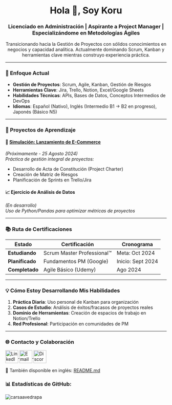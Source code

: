 <h1 align="center">Hola 👋, Soy Koru</h1>
<h3 align="center">
Licenciado en Administración | Aspirante a Project Manager | Especializándome en Metodologías Ágiles
</h3>

<p align="center">
Transicionando hacia la Gestión de Proyectos con sólidos conocimientos en negocios y capacidad analítica. Actualmente dominando Scrum, Kanban y herramientas clave mientras construyo experiencia práctica.
</p>

---

### 🚀 Enfoque Actual
- **Gestión de Proyectos**: Scrum, Agile, Kanban, Gestión de Riesgos
- **Herramientas Clave**: Jira, Trello, Notion, Excel/Google Sheets
- **Habilidades Técnicas**: APIs, Bases de Datos, Conceptos Intermedios de DevOps
- **Idiomas**: Español (Nativo), Inglés (Intermedio B1 → B2 en progreso), Japonés (Básico N5)

---

### 📂 Proyectos de Aprendizaje

#### 🛒 [Simulación: Lanzamiento de E-Commerce](link-al-repositorio) 
*(Próximamente - 25 Agosto 2024)*  
*Práctica de gestión integral de proyectos:*
- Desarrollo de Acta de Constitución (Project Charter)
- Creación de Matriz de Riesgos
- Planificación de Sprints en Trello/Jira

#### 📈 Ejercicio de Análisis de Datos 
*(En desarrollo)*  
*Uso de Python/Pandas para optimizar métricas de proyectos*

---

### 📚 Ruta de Certificaciones
| Estado        | Certificación              | Cronograma     |
|---------------|----------------------------|----------------|
| **Estudiando**| Scrum Master Professional™ | Meta: Oct 2024 |
| **Planificado**| Fundamentos PM (Google)   | Inicio: Sept 2024 |
| **Completado**| Agile Básico (Udemy)      | Ago 2024       |

---

### 💡 Cómo Estoy Desarrollando Mis Habilidades
1. **Práctica Diaria**: Uso personal de Kanban para organización
2. **Casos de Estudio**: Análisis de éxitos/fracasos de proyectos reales
3. **Dominio de Herramientas**: Creación de espacios de trabajo en Notion/Trello
4. **Red Profesional**: Participación en comunidades de PM

---

### 🌐 Contacto y Colaboración
<p align="left">
<a href="https://linkedin.com/in/carsaavedrapa" target="blank">
  <img align="center" src="https://img.icons8.com/color/48/linkedin.png" alt="LinkedIn" height="40"/>
</a>
<a href="carsaavedrapa.com">
  <img align="center" src="https://img.icons8.com/color/48/gmail.png" alt="Email" height="40"/>
</a>
<a href="https://discord.gg/carsaavedrapa">
  <img align="center" src="https://img.icons8.com/color/48/discord.png" alt="Discord" height="40"/>
</a>
</p>


📌 También disponible en inglés: [README.md](README.md)

<h3 align="left">📊 Estadísticas de GitHub:</h3>
<p>
<img align="center" src="https://github-readme-stats.vercel.app/api/top-langs?username=carsaavedrapa&show_icons=true&locale=es&layout=compact" alt="carsaavedrapa" />
</p>
